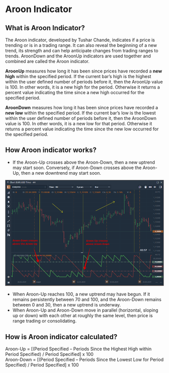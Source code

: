 # Aroon Indicator

## What is Aroon Indicator?

The Aroon indicator, developed by Tushar Chande, indicates if a price is trending or is in a trading range. It can also reveal the beginning of a new trend, its strength and can help anticipate changes from trading ranges to trends. AroonDown and the AroonUp indicators are used together and combined are called the Aroon indicator.

**AroonUp** measures how long it has been since prices have recorded a **new high** within the specified period. If the current bar’s high is the highest within the user defined number of periods before it, then the AroonUp value is 100. In other words, it is a new high for the period. Otherwise it returns a percent value indicating the time since a new high occurred for the specified period.

**AroonDown** measures how long it has been since prices have recorded a **new low** within the specified period. If the current bar’s low is the lowest within the user defined number of periods before it, then the AroonDown value is 100. In other words, it is a new low for that period. Otherwise it returns a percent value indicating the time since the new low occurred for the specified period.

## How Aroon indicator works?

* If the Aroon-Up crosses above the Aroon-Down, then a new uptrend may start soon. Conversely, if Aroon-Down crosses above the Aroon-Up, then a new downtrend may start soon.

![Aroon Indicator](../../../../.gitbook/assets/aroon-indicator.png)

* When Aroon-Up reaches 100, a new uptrend may have begun. If it remains persistently between 70 and 100, and the Aroon-Down remains between 0 and 30, then a new uptrend is underway.
* When Aroon-Up and Aroon-Down move in parallel \(horizontal, sloping up or down\) with each other at roughly the same level, then price is range trading or consolidating.

## How is Aroon indicator calculated?

Aroon-Up = \[\(Period Specified – Periods Since the Highest High within Period Specified\) / Period Specified\] x 100  
Aroon-Down = \[\(Period Specified – Periods Since the Lowest Low for Period Specified\) / Period Specified\] x 100

